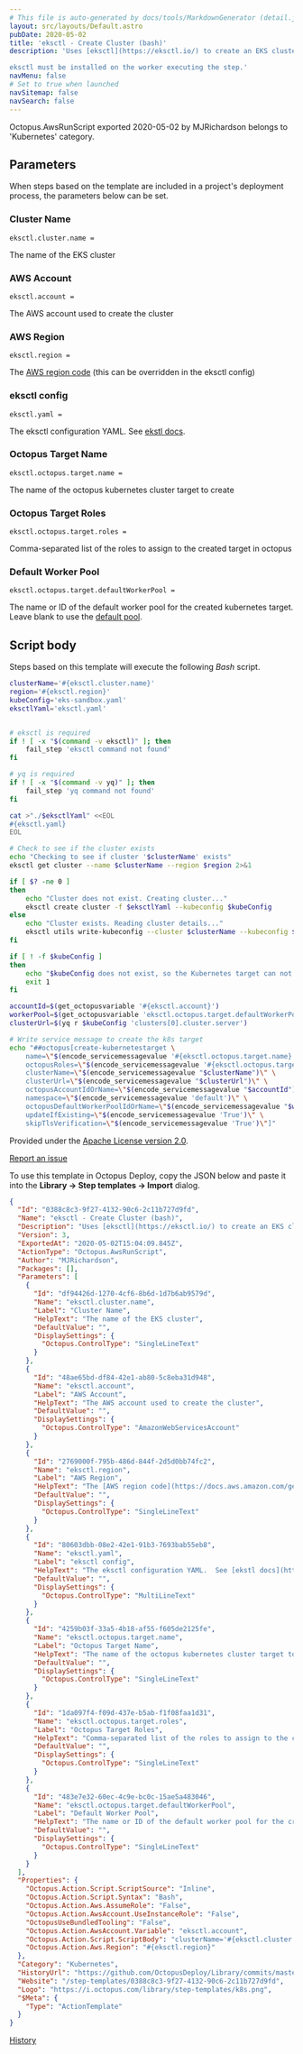 ```yaml
---
# This file is auto-generated by docs/tools/MarkdownGenerator (detail.js)
layout: src/layouts/Default.astro
pubDate: 2020-05-02
title: 'eksctl - Create Cluster (bash)'
description: 'Uses [eksctl](https://eksctl.io/) to create an EKS cluster and register it as a [kubernetes target](https://octopus.com/docs/infrastructure/deployment-targets/kubernetes-target) in Octopus.

eksctl must be installed on the worker executing the step.'
navMenu: false
# Set to true when launched
navSitemap: false
navSearch: false
---
```


Octopus.AwsRunScript exported 2020-05-02 by MJRichardson belongs to 'Kubernetes' category.

## Parameters

When steps based on the template are included in a project's deployment process, the parameters below can be set.


<div class="param">

### Cluster Name

`eksctl.cluster.name = `

The name of the EKS cluster

</div>
        
<div class="param">

### AWS Account

`eksctl.account = `

The AWS account used to create the cluster

</div>
        
<div class="param">

### AWS Region

`eksctl.region = `

The [AWS region code](https://docs.aws.amazon.com/general/latest/gr/rande.html#regional-endpoints) (this can be overridden in the eksctl config)

</div>
        
<div class="param">

### eksctl config

`eksctl.yaml = `

The eksctl configuration YAML.  See [ekstl docs](https://eksctl.io/usage/creating-and-managing-clusters/).

</div>
        
<div class="param">

### Octopus Target Name

`eksctl.octopus.target.name = `

The name of the octopus kubernetes cluster target to create 

</div>
        
<div class="param">

### Octopus Target Roles

`eksctl.octopus.target.roles = `

Comma-separated list of the roles to assign to the created target in octopus

</div>
        
<div class="param">

### Default Worker Pool

`eksctl.octopus.target.defaultWorkerPool = `

The name or ID of the default worker pool for the created kubernetes target.
Leave blank to use the [default pool](https://octopus.com/docs/infrastructure/workers/worker-pools#default-worker-pool).

</div>
        

## Script body

Steps based on this template will execute the following *Bash* script.

```bash
clusterName='#{eksctl.cluster.name}'
region='#{eksctl.region}'
kubeConfig='eks-sandbox.yaml'
eksctlYaml='eksctl.yaml'


# eksctl is required
if ! [ -x "$(command -v eksctl)" ]; then
	fail_step 'eksctl command not found'
fi

# yq is required
if ! [ -x "$(command -v yq)" ]; then
	fail_step 'yq command not found'
fi

cat >"./$eksctlYaml" <<EOL
#{eksctl.yaml}
EOL

# Check to see if the cluster exists
echo "Checking to see if cluster '$clusterName' exists"
eksctl get cluster --name $clusterName --region $region 2>&1

if [ $? -ne 0 ]
then
	echo "Cluster does not exist. Creating cluster..."
    eksctl create cluster -f $eksctlYaml --kubeconfig $kubeConfig
else
	echo "Cluster exists. Reading cluster details..."
    eksctl utils write-kubeconfig --cluster $clusterName --kubeconfig $kubeConfig 
fi

if [ ! -f $kubeConfig ]
then
	echo "$kubeConfig does not exist, so the Kubernetes target can not be created!"
	exit 1
fi

accountId=$(get_octopusvariable '#{eksctl.account}')
workerPool=$(get_octopusvariable 'eksctl.octopus.target.defaultWorkerPool')
clusterUrl=$(yq r $kubeConfig 'clusters[0].cluster.server')

# Write service message to create the k8s target
echo "##octopus[create-kubernetestarget \
    name=\"$(encode_servicemessagevalue '#{eksctl.octopus.target.name}')\" \
    octopusRoles=\"$(encode_servicemessagevalue '#{eksctl.octopus.target.roles}')\" \
    clusterName=\"$(encode_servicemessagevalue "$clusterName")\" \
    clusterUrl=\"$(encode_servicemessagevalue "$clusterUrl")\" \
    octopusAccountIdOrName=\"$(encode_servicemessagevalue "$accountId")\" \
    namespace=\"$(encode_servicemessagevalue 'default')\" \
    octopusDefaultWorkerPoolIdOrName=\"$(encode_servicemessagevalue "$workerPool")\" \
    updateIfExisting=\"$(encode_servicemessagevalue 'True')\" \
    skipTlsVerification=\"$(encode_servicemessagevalue 'True')\"]"
```

Provided under the [Apache License version 2.0](https://github.com/OctopusDeploy/Library/blob/master/LICENSE.txt).

[Report an issue](https://github.com/OctopusDeploy/Library/issues/new?assignees=&labels=&projects=&template=bug-report.yml&title=Issue%20with%20eksctl%20-%20Create%20Cluster%20(bash)&step-template=eksctl%20-%20Create%20Cluster%20(bash))

<div class="get-json">

To use this template in Octopus Deploy, copy the JSON below and paste it into the **Library → Step templates → Import** dialog.

```json
{
  "Id": "0388c8c3-9f27-4132-90c6-2c11b727d9fd",
  "Name": "eksctl - Create Cluster (bash)",
  "Description": "Uses [eksctl](https://eksctl.io/) to create an EKS cluster and register it as a [kubernetes target](https://octopus.com/docs/infrastructure/deployment-targets/kubernetes-target) in Octopus.\n\neksctl must be installed on the worker executing the step.",
  "Version": 3,
  "ExportedAt": "2020-05-02T15:04:09.845Z",
  "ActionType": "Octopus.AwsRunScript",
  "Author": "MJRichardson",
  "Packages": [],
  "Parameters": [
    {
      "Id": "df94426d-1270-4cf6-8b6d-1d7b6ab9579d",
      "Name": "eksctl.cluster.name",
      "Label": "Cluster Name",
      "HelpText": "The name of the EKS cluster",
      "DefaultValue": "",
      "DisplaySettings": {
        "Octopus.ControlType": "SingleLineText"
      }
    },
    {
      "Id": "48ae65bd-df84-42e1-ab80-5c8eba31d948",
      "Name": "eksctl.account",
      "Label": "AWS Account",
      "HelpText": "The AWS account used to create the cluster",
      "DefaultValue": "",
      "DisplaySettings": {
        "Octopus.ControlType": "AmazonWebServicesAccount"
      }
    },
    {
      "Id": "2769000f-795b-486d-844f-2d5d0bb74fc2",
      "Name": "eksctl.region",
      "Label": "AWS Region",
      "HelpText": "The [AWS region code](https://docs.aws.amazon.com/general/latest/gr/rande.html#regional-endpoints) (this can be overridden in the eksctl config)",
      "DefaultValue": "",
      "DisplaySettings": {
        "Octopus.ControlType": "SingleLineText"
      }
    },
    {
      "Id": "80603dbb-08e2-42e1-91b3-7693bab55eb8",
      "Name": "eksctl.yaml",
      "Label": "eksctl config",
      "HelpText": "The eksctl configuration YAML.  See [ekstl docs](https://eksctl.io/usage/creating-and-managing-clusters/).",
      "DefaultValue": "",
      "DisplaySettings": {
        "Octopus.ControlType": "MultiLineText"
      }
    },
    {
      "Id": "4259b03f-33a5-4b18-af55-f605de2125fe",
      "Name": "eksctl.octopus.target.name",
      "Label": "Octopus Target Name",
      "HelpText": "The name of the octopus kubernetes cluster target to create ",
      "DefaultValue": "",
      "DisplaySettings": {
        "Octopus.ControlType": "SingleLineText"
      }
    },
    {
      "Id": "1da097f4-f09d-437e-b5ab-f1f08faa1d31",
      "Name": "eksctl.octopus.target.roles",
      "Label": "Octopus Target Roles",
      "HelpText": "Comma-separated list of the roles to assign to the created target in octopus",
      "DefaultValue": "",
      "DisplaySettings": {
        "Octopus.ControlType": "SingleLineText"
      }
    },
    {
      "Id": "483e7e32-60ec-4c9e-bc0c-15ae5a483046",
      "Name": "eksctl.octopus.target.defaultWorkerPool",
      "Label": "Default Worker Pool",
      "HelpText": "The name or ID of the default worker pool for the created kubernetes target.\nLeave blank to use the [default pool](https://octopus.com/docs/infrastructure/workers/worker-pools#default-worker-pool).",
      "DefaultValue": "",
      "DisplaySettings": {
        "Octopus.ControlType": "SingleLineText"
      }
    }
  ],
  "Properties": {
    "Octopus.Action.Script.ScriptSource": "Inline",
    "Octopus.Action.Script.Syntax": "Bash",
    "Octopus.Action.Aws.AssumeRole": "False",
    "Octopus.Action.AwsAccount.UseInstanceRole": "False",
    "OctopusUseBundledTooling": "False",
    "Octopus.Action.AwsAccount.Variable": "eksctl.account",
    "Octopus.Action.Script.ScriptBody": "clusterName='#{eksctl.cluster.name}'\nregion='#{eksctl.region}'\nkubeConfig='eks-sandbox.yaml'\neksctlYaml='eksctl.yaml'\n\n\n# eksctl is required\nif ! [ -x \"$(command -v eksctl)\" ]; then\n\tfail_step 'eksctl command not found'\nfi\n\n# yq is required\nif ! [ -x \"$(command -v yq)\" ]; then\n\tfail_step 'yq command not found'\nfi\n\ncat >\"./$eksctlYaml\" <<EOL\n#{eksctl.yaml}\nEOL\n\n# Check to see if the cluster exists\necho \"Checking to see if cluster '$clusterName' exists\"\neksctl get cluster --name $clusterName --region $region 2>&1\n\nif [ $? -ne 0 ]\nthen\n\techo \"Cluster does not exist. Creating cluster...\"\n    eksctl create cluster -f $eksctlYaml --kubeconfig $kubeConfig\nelse\n\techo \"Cluster exists. Reading cluster details...\"\n    eksctl utils write-kubeconfig --cluster $clusterName --kubeconfig $kubeConfig \nfi\n\nif [ ! -f $kubeConfig ]\nthen\n\techo \"$kubeConfig does not exist, so the Kubernetes target can not be created!\"\n\texit 1\nfi\n\naccountId=$(get_octopusvariable '#{eksctl.account}')\nworkerPool=$(get_octopusvariable 'eksctl.octopus.target.defaultWorkerPool')\nclusterUrl=$(yq r $kubeConfig 'clusters[0].cluster.server')\n\n# Write service message to create the k8s target\necho \"##octopus[create-kubernetestarget \\\n    name=\\\"$(encode_servicemessagevalue '#{eksctl.octopus.target.name}')\\\" \\\n    octopusRoles=\\\"$(encode_servicemessagevalue '#{eksctl.octopus.target.roles}')\\\" \\\n    clusterName=\\\"$(encode_servicemessagevalue \"$clusterName\")\\\" \\\n    clusterUrl=\\\"$(encode_servicemessagevalue \"$clusterUrl\")\\\" \\\n    octopusAccountIdOrName=\\\"$(encode_servicemessagevalue \"$accountId\")\\\" \\\n    namespace=\\\"$(encode_servicemessagevalue 'default')\\\" \\\n    octopusDefaultWorkerPoolIdOrName=\\\"$(encode_servicemessagevalue \"$workerPool\")\\\" \\\n    updateIfExisting=\\\"$(encode_servicemessagevalue 'True')\\\" \\\n    skipTlsVerification=\\\"$(encode_servicemessagevalue 'True')\\\"]\"",
    "Octopus.Action.Aws.Region": "#{eksctl.region}"
  },
  "Category": "Kubernetes",
  "HistoryUrl": "https://github.com/OctopusDeploy/Library/commits/master/step-templates//opt/buildagent/work/75443764cd38076d/step-templates/k8s-eksctl-create-cluster-bash.json",
  "Website": "/step-templates/0388c8c3-9f27-4132-90c6-2c11b727d9fd",
  "Logo": "https://i.octopus.com/library/step-templates/k8s.png",
  "$Meta": {
    "Type": "ActionTemplate"
  }
}
```

[History](https://github.com/OctopusDeploy/Library/commits/master/step-templates/https://github.com/OctopusDeploy/Library/commits/master/step-templates//opt/buildagent/work/75443764cd38076d/step-templates/k8s-eksctl-create-cluster-bash.json)

</div>
